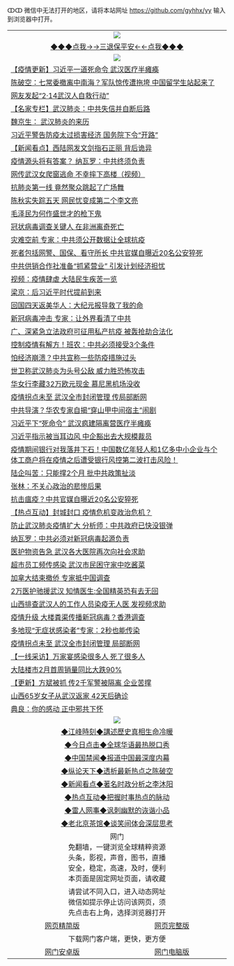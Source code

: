 ↀↀ 微信中无法打开的地区，请将本站网址 https://github.com/gyhhx/yy 输入到浏览器中打开。 

 <table>
  <tr>
    <td colspan="2" align=center><img src="https://github.com/gyhhx/image-upload/blob/master/3t%20(1).jpg"></td>
 </tr>
 <tr><td colspan="2" align="center"><a href="https://xball.casa/oo.aspx?name=ogQuit&key=eqxowaguscvmxdgc&from=yy">◆◆◆点我→→三退保平安←←点我◆◆◆</a></td></tr>
  <tr>
    <td colspan="2" align=center><img src="https://cdn.jsdelivr.net/gh/gyoupiodf/im1/%E7%BD%91%E9%97%A8%E6%96%B0%E9%97%BB1.jpg"></td>
 </tr>
<tr><td colspan="2" align="left"><a href="https://xball.casa/oo.aspx?name=c1120084&key=eqxowaguscvmxdgc&from=yy">【疫情更新】习近平一道死命令 武汉医疗半瘫痪</a></td></tr>
<tr><td colspan="2" align="left"><a href="https://xball.casa/oo.aspx?name=c1129229&key=eqxowaguscvmxdgc&from=yy">陈破空：七常委撤离中南海？军队惊传遭拖垮 中国留学生站起来了</a></td></tr>
<tr><td colspan="2" align="left"><a href="https://xball.casa/oo.aspx?name=c1129345&key=eqxowaguscvmxdgc&from=yy">网友发起“2·14武汉人自救行动”</a></td></tr>
<tr><td colspan="2" align="left"><a href="https://xball.casa/oo.aspx?name=c1129316&key=eqxowaguscvmxdgc&from=yy">【名家专栏】武汉肺炎：中共失信并自断后路</a></td></tr>
<tr><td colspan="2" align="left"><a href="https://xball.casa/oo.aspx?name=c1129221&key=eqxowaguscvmxdgc&from=yy">魏京生： 武汉肺炎的来历</a></td></tr>
<tr><td colspan="2" align="left"><a href="https://xball.casa/oo.aspx?name=c1129280&key=eqxowaguscvmxdgc&from=yy">习近平警告防疫太过损害经济 国务院下令“开路”</a></td></tr>
<tr><td colspan="2" align="left"><a href="https://xball.casa/oo.aspx?name=c1129313&key=eqxowaguscvmxdgc&from=yy">【新闻看点】西陆网发文剑指石正丽 背后诡异</a></td></tr>
<tr><td colspan="2" align="left"><a href="https://xball.casa/oo.aspx?name=c1129246&key=eqxowaguscvmxdgc&from=yy">疫情源头将有答案？ 纳瓦罗：中共终须负责</a></td></tr>
<tr><td colspan="2" align="left"><a href="https://xball.casa/oo.aspx?name=c1129227&key=eqxowaguscvmxdgc&from=yy">网传武汉女爬窗逃命 不幸摔下高楼（视频）</a></td></tr>
<tr><td colspan="2" align="left"><a href="https://xball.casa/oo.aspx?name=c1129269&key=eqxowaguscvmxdgc&from=yy">抗肺炎第一线 竟然聚众跳起了广场舞</a></td></tr>
<tr><td colspan="2" align="left"><a href="https://xball.casa/oo.aspx?name=c1129220&key=eqxowaguscvmxdgc&from=yy">陈秋实失踪五天 网民忧变成第二个李文亮</a></td></tr>
<tr><td colspan="2" align="left"><a href="https://xball.casa/oo.aspx?name=c1129346&key=eqxowaguscvmxdgc&from=yy">毛泽民为何作盛世才的枪下鬼</a></td></tr>
<tr><td colspan="2" align="left"><a href="https://xball.casa/oo.aspx?name=c1129329&key=eqxowaguscvmxdgc&from=yy">冠状病毒调查关键人 在非洲离奇死亡</a></td></tr>
<tr><td colspan="2" align="left"><a href="https://xball.casa/oo.aspx?name=c1129343&key=eqxowaguscvmxdgc&from=yy">灾难空前 专家：中共须公开数据让全球抗疫</a></td></tr>
<tr><td colspan="2" align="left"><a href="https://xball.casa/oo.aspx?name=c1129370&key=eqxowaguscvmxdgc&from=yy">死者包括网警、国保、看守所长 中共官媒自曝近20名公安猝死</a></td></tr>
<tr><td colspan="2" align="left"><a href="https://xball.casa/oo.aspx?name=c1129364&key=eqxowaguscvmxdgc&from=yy">中共供销合作社准备“抓紧营业” 引发计划经济担忧</a></td></tr>
<tr><td colspan="2" align="left"><a href="https://xball.casa/oo.aspx?name=c1129218&key=eqxowaguscvmxdgc&from=yy">视频：疫情肆虐 大陆民生疾苦一览</a></td></tr>
<tr><td colspan="2" align="left"><a href="https://xball.casa/oo.aspx?name=c1129389&key=eqxowaguscvmxdgc&from=yy">梁京：后习近平时代提前到来</a></td></tr>
<tr><td colspan="2" align="left"><a href="https://xball.casa/oo.aspx?name=c1129344&key=eqxowaguscvmxdgc&from=yy">回国四天返美华人：大纪元报导救了我的命</a></td></tr>
<tr><td colspan="2" align="left"><a href="https://xball.casa/oo.aspx?name=c1129363&key=eqxowaguscvmxdgc&from=yy">新冠病毒冲击 专家：让外界看清了中共</a></td></tr>
<tr><td colspan="2" align="left"><a href="https://xball.casa/oo.aspx?name=c1129277&key=eqxowaguscvmxdgc&from=yy">广、深紧急立法政府可征用私产抗疫 被轰抢劫合法化</a></td></tr>
<tr><td colspan="2" align="left"><a href="https://xball.casa/oo.aspx?name=c1129244&key=eqxowaguscvmxdgc&from=yy">控制疫情有解方！班农：中共必须接受3个条件</a></td></tr>
<tr><td colspan="2" align="left"><a href="https://xball.casa/oo.aspx?name=c1129373&key=eqxowaguscvmxdgc&from=yy">怕经济崩溃？中共宣称一些防疫措施过头</a></td></tr>
<tr><td colspan="2" align="left"><a href="https://xball.casa/oo.aspx?name=c1129276&key=eqxowaguscvmxdgc&from=yy">世卫称武汉肺炎为头号公敌 威力胜恐怖攻击</a></td></tr>
<tr><td colspan="2" align="left"><a href="https://xball.casa/oo.aspx?name=c1129216&key=eqxowaguscvmxdgc&from=yy">华女行李藏32万欧元现金 慕尼黑机场没收</a></td></tr>
<tr><td colspan="2" align="left"><a href="https://xball.casa/oo.aspx?name=c1129239&key=eqxowaguscvmxdgc&from=yy">疫情拐点未至 武汉全市封闭管理 传局部断网</a></td></tr>
<tr><td colspan="2" align="left"><a href="https://xball.casa/oo.aspx?name=c1129281&key=eqxowaguscvmxdgc&from=yy">中共导演？华农专家自揭“穿山甲中间宿主”闹剧</a></td></tr>
<tr><td colspan="2" align="left"><a href="https://xball.casa/oo.aspx?name=c1129253&key=eqxowaguscvmxdgc&from=yy">习近平下“死命令” 武汉疯建隔离营医疗半瘫痪</a></td></tr>
<tr><td colspan="2" align="left"><a href="https://xball.casa/oo.aspx?name=c1129247&key=eqxowaguscvmxdgc&from=yy">习近平指示被当耳边风 中企豁出去大规模裁员</a></td></tr>
<tr><td colspan="2" align="left"><a href="https://xball.casa/oo.aspx?name=c1129261&key=eqxowaguscvmxdgc&from=yy">疫情期间银行对我落井下石！中国数亿年轻人和1亿多中小企业与个体工商户将在疫情之后遭受银行风控第二波打击风险！</a></td></tr>
<tr><td colspan="2" align="left"><a href="https://xball.casa/oo.aspx?name=c1129326&key=eqxowaguscvmxdgc&from=yy">陆企叫苦：只能撑2个月 批中共政策扯淡</a></td></tr>
<tr><td colspan="2" align="left"><a href="https://xball.casa/oo.aspx?name=c1129365&key=eqxowaguscvmxdgc&from=yy">张林：不关心政治的悲惨后果</a></td></tr>
<tr><td colspan="2" align="left"><a href="https://xball.casa/oo.aspx?name=c1129259&key=eqxowaguscvmxdgc&from=yy">抗击瘟疫？中共官媒自曝近20名公安猝死</a></td></tr>
<tr><td colspan="2" align="left"><a href="https://xball.casa/oo.aspx?name=c1129274&key=eqxowaguscvmxdgc&from=yy">【热点互动】封城封口 疫情危机变政治危机？</a></td></tr>
<tr><td colspan="2" align="left"><a href="https://xball.casa/oo.aspx?name=c1129243&key=eqxowaguscvmxdgc&from=yy">防止武汉肺炎疫情扩大 分析师：中共政府已快没银弹</a></td></tr>
<tr><td colspan="2" align="left"><a href="https://xball.casa/oo.aspx?name=c1129258&key=eqxowaguscvmxdgc&from=yy">纳瓦罗：中共必须对新冠病毒起源负责</a></td></tr>
<tr><td colspan="2" align="left"><a href="https://xball.casa/oo.aspx?name=c1129331&key=eqxowaguscvmxdgc&from=yy">医护物资告急 武汉各大医院再次向社会求助</a></td></tr>
<tr><td colspan="2" align="left"><a href="https://xball.casa/oo.aspx?name=c1129310&key=eqxowaguscvmxdgc&from=yy">超市员工频传感染 武汉市民困守家中吃酱菜</a></td></tr>
<tr><td colspan="2" align="left"><a href="https://xball.casa/oo.aspx?name=c1129328&key=eqxowaguscvmxdgc&from=yy">加拿大结束撤侨 专家抵中国调查</a></td></tr>
<tr><td colspan="2" align="left"><a href="https://xball.casa/oo.aspx?name=c1129374&key=eqxowaguscvmxdgc&from=yy">2万医护驰援武汉 知情医生:全国精英恐有去无回</a></td></tr>
<tr><td colspan="2" align="left"><a href="https://xball.casa/oo.aspx?name=c1129226&key=eqxowaguscvmxdgc&from=yy">山西排查武汉人的工作人员染疫无人医 发视频求助</a></td></tr>
<tr><td colspan="2" align="left"><a href="https://xball.casa/oo.aspx?name=c1129219&key=eqxowaguscvmxdgc&from=yy">疫情升级 大楼粪渠传播新冠病毒？香港调查</a></td></tr>
<tr><td colspan="2" align="left"><a href="https://xball.casa/oo.aspx?name=c1129224&key=eqxowaguscvmxdgc&from=yy">多地现“无症状感染者”专家：2秒也能传染</a></td></tr>
<tr><td colspan="2" align="left"><a href="https://xball.casa/oo.aspx?name=c1129308&key=eqxowaguscvmxdgc&from=yy">疫情拐点未至 武汉全市封闭管理 局部断网</a></td></tr>
<tr><td colspan="2" align="left"><a href="https://xball.casa/oo.aspx?name=c1129362&key=eqxowaguscvmxdgc&from=yy">【一线采访】万家宴感染很多人 死了很多人</a></td></tr>
<tr><td colspan="2" align="left"><a href="https://xball.casa/oo.aspx?name=c1129315&key=eqxowaguscvmxdgc&from=yy">大陆楼市2月首周销量同比大跌90%</a></td></tr>
<tr><td colspan="2" align="left"><a href="https://xball.casa/oo.aspx?name=c1120951&key=eqxowaguscvmxdgc&from=yy">【更新】方斌被抓 传2千军警被隔离 企业苦撑</a></td></tr>
<tr><td colspan="2" align="left"><a href="https://xball.casa/oo.aspx?name=c1129330&key=eqxowaguscvmxdgc&from=yy">山西65岁女子从武汉返家 42天后确诊</a></td></tr>
<tr><td colspan="2" align="left"><a href="https://xball.casa/oo.aspx?name=c1129240&key=eqxowaguscvmxdgc&from=yy">典良：你的感动 正中邪共下怀</a></td></tr>

 <tr>
   <td colspan="2" align=center><img src="https://cdn.jsdelivr.net/gh/gyoupiodf/im1/jf-1.jpg"></td>
  </tr>
   <tr>
   <td colspan="2" align=center> 
<a href="https://xball.casa/oo.aspx?name=c922850&key=eqxowaguscvmxdgc&from=yy&tag=9877">◆江峰時刻◆講述歷史真相生命冷暖</a><br/>
    </td>
  </tr>
   <tr>
   <td colspan="2" align=center> 
<a href="https://xball.casa/oo.aspx?name=c816850&key=eqxowaguscvmxdgc&from=yy&tag=9877">◆今日点击◆全球华语最热脱口秀</a><br/>
    </td>
  </tr>
  <tr>
  <td colspan="2" align=center>
<a href="https://xball.casa/oo.aspx?name=c816860&key=eqxowaguscvmxdgc&from=yy&tag=99733110">◆中国禁闻◆报道中国最深度内幕</a><br/>
   </tr>
  <tr>
     <td colspan="2" align=center>
<a href="https://xball.casa/oo.aspx?name=c816855&key=eqxowaguscvmxdgc&from=yy&tag=997110">◆纵论天下◆透析最新热点之陈破空</a><br/>
   </tr>
   <tr>
      <td colspan="2" align=center>
<a href="https://xball.casa/oo.aspx?name=c838308&key=eqxowaguscvmxdgc&from=yy&tag=9973110">◆新闻看点◆著名时政分析之李沐阳</a><br/>
   </tr>
   <tr>
     <td colspan="2" align=center>
<a href="https://xball.casa/oo.aspx?name=c816852&key=eqxowaguscvmxdgc&from=yy&tag=9733110">◆热点互动◆把握时事热点的脉动</a><br/>
   </tr>
   <tr>
      <td colspan="2" align=center>
<a href="https://xball.casa/oo.aspx?name=c816694&key=eqxowaguscvmxdgc&from=yy&tag=93310">◆雷人网事◆讽刺幽默的诙谐小品</a><br/>
   </tr>
   <tr>
    <td colspan="2" align=center>
<a href="https://xball.casa/oo.aspx?name=c816650&key=eqxowaguscvmxdgc&from=yy&tag=9973110">◆老北京茶馆◆谈笑间体会深层思考</a><br/>
   </tr>
<tr>
    <td colspan="2" align="center">网门<br/>免翻墙，一键浏览全球精粹资源<br/>头条，影视，声音，图书，直播<br/>安全，稳定，高速，及时，便利<br/>本页面是固定网址页面，请收藏</td>
  <tr>
  <tr>
    <td colspan="2" align="center">请尝试不同入口，进入动态网址<br/>微信如提示停止访问该网页，须<br/>先点击右上角，选择浏览器打开</td>
  <tr>  
  <tr>
    <td align="center"><a href="https://gitcdn.xyz/repo/otiny/up/master/show002.htm">网页精简版</a></td>
    <td align="center"><a href="https://gitcdn.xyz/repo/otiny/up/master/show001.htm">网页完整版</a></td>
  </tr>
  <tr>
    <td colspan="2" align="center">下载网门客户端，更快，更方便</td>
  <tr>
  <tr>
    <td align="center"><a href="https://raw.githubusercontent.com/opipe/up/master/oGatea.apk">网门安卓版</a></td>
    <td align="center"><a href="https://raw.githubusercontent.com/opipe/up/master/oGate.zip">网门电脑版</a></td>
  </tr>

</table>

